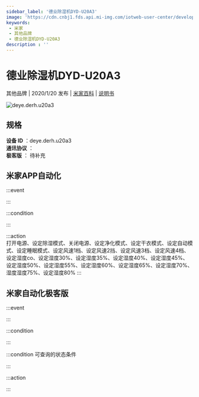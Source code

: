```yaml
---
sidebar_label: '德业除湿机DYD-U20A3'
image: 'https://cdn.cnbj1.fds.api.mi-img.com/iotweb-user-center/developer_1679047614686xpQGcFq9.png?GalaxyAccessKeyId=AKVGLQWBOVIRQ3XLEW&Expires=9223372036854775807&Signature=ulrrKV71+78z6BBiZ97/izyP5Qw='
keywords: 
 - 米家
 - 其他品牌
 - 德业除湿机DYD-U20A3
description : ''
---
```

# 德业除湿机DYD-U20A3

其他品牌 | 2020/1/20 发布 | [米家百科](https://home.mi.com/webapp/content/baike/product/index.html?model=deye.derh.u20a3) | [说明书](https://home.mi.com/views/introduction.html?model=deye.derh.u20a3&region=cn)

![deye.derh.u20a3](https://cdn.cnbj1.fds.api.mi-img.com/iotweb-user-center/developer_1679047614686xpQGcFq9.png?GalaxyAccessKeyId=AKVGLQWBOVIRQ3XLEW&Expires=9223372036854775807&Signature=ulrrKV71+78z6BBiZ97/izyP5Qw=)

## 规格  
> 
**设备 ID** ：deye.derh.u20a3  
**通讯协议** ：  
**极客版**  ： 待补充 


## 米家APP自动化  

:::event  

:::

:::condition  

:::

:::action   
打开电源、设定除湿模式、关闭电源、设定净化模式、设定干衣模式、设定自动模式、设定睡眠模式、设定风速1档、设定风速2挡、设定风速3档、设定风速4档、设定湿度co、设定湿度30%、设定湿度35%、设定湿度40%、设定湿度45%、设定湿度50%、设定湿度55%、设定湿度60%、设定湿度65%、设定湿度70%、湿度湿度75%、设定湿度80%
:::

## 米家自动化极客版  

:::event  

:::

:::condition  

:::

:::condition 可查询的状态条件  

:::

:::action  

:::

        
